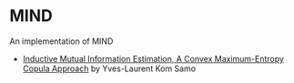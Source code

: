 # MIND
An implementation of MIND

- [Inductive Mutual Information Estimation, A Convex Maximum-Entropy Copula Approach](https://arxiv.org/abs/2102.13182) by Yves-Laurent Kom Samo 
